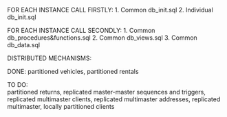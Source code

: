 FOR EACH INSTANCE CALL FIRSTLY:
	1. Common db_init.sql
	2. Individual db_init.sql
	
FOR EACH INSTANCE CALL SECONDLY:
	1. Common db_procedures&functions.sql
	2. Common db_views.sql
	3. Common db_data.sql

DISTRIBUTED MECHANISMS:

DONE:
	partitioned vehicles,
	partitioned rentals

TO DO:	
	partitioned returns, 
	replicated master-master sequences and triggers, 
	replicated multimaster clients,
	replicated multimaster addresses,
	replicated multimaster,
	locally partitioned clients 